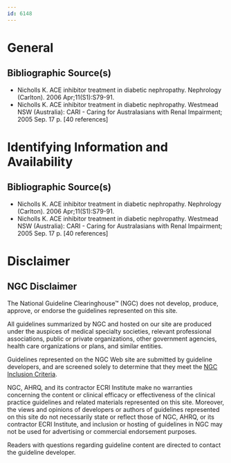 ```yaml
---
id: 6148
---
```


# General

## Bibliographic Source(s)

- Nicholls K. ACE inhibitor treatment in diabetic nephropathy. Nephrology (Carlton). 2006 Apr;11(S1):S79-91.
- Nicholls K. ACE inhibitor treatment in diabetic nephropathy. Westmead NSW (Australia): CARI - Caring for Australasians with Renal Impairment; 2005 Sep. 17 p. [40 references]

# Identifying Information and Availability

## Bibliographic Source(s)

- Nicholls K. ACE inhibitor treatment in diabetic nephropathy. Nephrology (Carlton). 2006 Apr;11(S1):S79-91.
- Nicholls K. ACE inhibitor treatment in diabetic nephropathy. Westmead NSW (Australia): CARI - Caring for Australasians with Renal Impairment; 2005 Sep. 17 p. [40 references]

# Disclaimer

## NGC Disclaimer

The National Guideline Clearinghouse™ (NGC) does not develop, produce, approve, or endorse the guidelines represented on this site.

All guidelines summarized by NGC and hosted on our site are produced under the auspices of medical specialty societies, relevant professional associations, public or private organizations, other government agencies, health care organizations or plans, and similar entities.

Guidelines represented on the NGC Web site are submitted by guideline developers, and are screened solely to determine that they meet the [NGC Inclusion Criteria](/help-and-about/summaries/inclusion-criteria).

NGC, AHRQ, and its contractor ECRI Institute make no warranties concerning the content or clinical efficacy or effectiveness of the clinical practice guidelines and related materials represented on this site. Moreover, the views and opinions of developers or authors of guidelines represented on this site do not necessarily state or reflect those of NGC, AHRQ, or its contractor ECRI Institute, and inclusion or hosting of guidelines in NGC may not be used for advertising or commercial endorsement purposes.

Readers with questions regarding guideline content are directed to contact the guideline developer.

